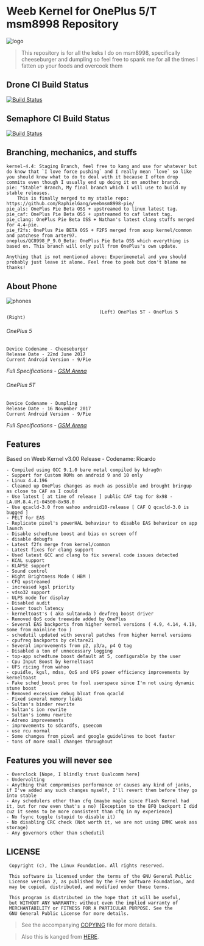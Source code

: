 # Weeb Kernel for OnePlus 5/T msm8998 Repository

![logo](https://img.xda-cdn.com/6suyxKjsTSz7Oba53XGoKRgEagg=/https%3A%2F%2Fi.imgur.com%2Fha29jHc.png)

> This repository is for all the keks I do on msm8998, specifically cheeseburger and dumpling so feel free to spank me for all the times I fatten up your foods and overcook them

## Drone CI Build Status
[![Build Status](https://cloud.drone.io/api/badges/whoknowswhoiam/weebmsm8998-pie/status.svg)](https://cloud.drone.io/whoknowswhoiam/weebmsm8998-pie)

## Semaphore CI Build Status
[![Build Status](https://semaphoreci.com/api/v1/whoknowswhoiam/weebmsm8998-pie/branches/9-0/badge.svg)](https://semaphoreci.com/whoknowswhoiam/weebmsm8998-pie)

## Branching, mechanics, and stuffs
```
kernel-4.4: Staging Branch, feel free to kang and use for whatever but do know that `I love force pushing` and I really mean `love` so like you should know what to do to deal with it because I often drop commits even though I usually end up doing it on another branch.
pie: "Stable" Branch, My final branch which I will use to build my stable releases.
	This is finally merged to my stable repo: https://github.com/RaphielGang/weebmsm8998-pie/
pie_als: OnePlus Pie Beta OSS + upstreamed to linux latest tag.
pie_caf: OnePlus Pie Beta OSS + upstreamed to caf latest tag.
pie_clang: OnePlus Pie Beta OSS + Nathan's latest clang stuffs merged for 4.4-pie.
pie_f2fs: OnePlus Pie BETA OSS + F2FS merged from aosp kernel/common and patchese from arter97.
oneplus/QC8998_P_9.0_Beta: OnePlus Pie Beta OSS which everything is based on. This branch will only pull from OnePlus's own update.

Anything that is not mentioned above: Experimenetal and you should probably just leave it alone. Feel free to peek but don't blame me thanks!
```
## About Phone
![phones](https://telegra.ph/file/00a5eb3b0b5dd14e4c065.png)

`									(Left) OnePlus 5T - OnePlus 5 (Right)									`	
###### OnePlus 5
```
Device Codename - Cheeseburger
Release Date - 22nd June 2017
Current Android Version - 9/Pie
```
*Full Specifications - [GSM Arena](https://www.gsmarena.com/oneplus_5-8647.php)*

###### OnePlus 5T
```
Device Codename - Dumpling
Release Date - 16 November 2017
Current Android Version - 9/Pie
```
*Full Specifications - [GSM Arena](https://www.gsmarena.com/oneplus_5t-8912.php)*


## Features
Based on Weeb Kernel v3.00 Release - Codename: Ricardo
```
- Compiled using GCC 9.1.0 bare metal compiled by kdrag0n
- Support for Custom ROMs on android 9 and 10 only
- Linux 4.4.196
- Cleaned up OnePlus changes as much as possible and brought bringup as close to CAF as I could
- Use latest [ at time of release ] public CAF tag for 8x98 - LA.UM.8.4.r1-04500-8x98.0
- Use qcacld-3.0 from wahoo android10-release [ CAF Q qcacld-3.0 is bugged ]
- PELT for EAS
- Replicate pixel's powerHAL behaviour to disable EAS behaviour on app launch
- Disable schedtune boost and bias on screen off
- disable debugfs
- Latest f2fs merge from kernel/common
- Latest fixes for clang support
- Used latest GCC and clang to fix several code issues detected
- KCAL support
- KLAPSE support
- Sound control
- Hight Brightness Mode ( HBM )
- CFQ upstreamed
- increased kgsl priority
- vdso32 support
- ULPS mode for display
- Disabled audit
- Lower touch latency
- kerneltoast's ( aka sultanxda ) devfreq boost driver
- Removed QoS code treewide added by OnePlus
- Several EAS backports from higher kernel versions ( 4.9, 4.14, 4.19, some from mainline too )
- schedutil updated with several patches from higher kernel versions
- cpufreq backports by celtare21
- Several improvements from p2, p3/a, p4 Q tag
- Disabled a ton of unnecessary logging
- top-app schedtune boost default at 5, configurable by the user
- Cpu Input Boost by kerneltoast
- UFS ricing from wahoo
- cpuidle, kgsl, mdss, QoS and UFS power efficiency improvements by kerneltoast
- Fake sched_boost proc to fool userspace since I'm not using dynamic stune boost
- Removed excessive debug bloat from qcacld
- Fixed several memory leaks
- Sultan's binder rewrite
- Sultan's ion rewrite
- Sultan's iommu rewrite
- Adreno improvements
- improvements to sdcardfs, qseecom
- use rcu normal
- Some changes from pixel and google guidelines to boot faster
- tons of more small changes throughout
```

## Features you will never see
```
- Overclock [Nope, I blindly trust Qualcomm here]
- Undervolting
- Anything that compromises performance or causes any kind of janks, if I've added any such changes myself, I'll revert them before they go into stable
- Any schedulers other than cfq (maybe maple since Flash Kernel had it, but for now even that's a no) [Exception to the BFQ backport I did cuz it seems to be more consistent than cfq in my experience]
- No fsync toggle (stupid to disable it)
- No disabling CRC check (Not worth it, we are not using EMMC weak ass storage)
- Any governors other than schedutil
```

## LICENSE
```
 Copyright (c), The Linux Foundation. All rights reserved.
 
 This software is licensed under the terms of the GNU General Public
 License version 2, as published by the Free Software Foundation, and
 may be copied, distributed, and modified under those terms.
 
 This program is distributed in the hope that it will be useful,
 but WITHOUT ANY WARRANTY; without even the implied warranty of
 MERCHANTABILITY or FITNESS FOR A PARTICULAR PURPOSE. See the
 GNU General Public License for more details.
```
> See the accompanying [COPYING](https://github.com/whoknowswhoiam/weebmsm8998-pie/blob/9.0/COPYING) file for more details.

> Also this is kanged from [HERE](https://github.com/RaphielGang/bash_kernel_sdm845/tree/README).